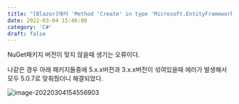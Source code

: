 ```yaml
---
title: "[Blazor]에러 'Method 'Create' in type 'Microsoft.EntityFrameworkCore.SqlServer.Query.Internal.SqlServerSqlTranslatingExpressionVisitorFactory' from assembly 해결법"
date: 2022-03-04 15:46:00
category: 'C#'
draft: false
---
```



NuGet패키지 버전이 맞지 않을때 생기는 오류이다.

나같은 경우 아래 패키지들중에 5.x.x버전과 3.x.x버전이 섞여있을때 에러가 발생해서 모두 5.0.7로 맞춰줬더니 해결되었다.

![image-20220304154556903](C:\Users\borad\AppData\Roaming\Typora\typora-user-images\image-20220304154556903.png)

